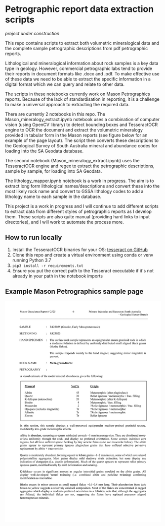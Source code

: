 Petrographic report data extraction scripts 
==============================

*project under construction*

This repo contains scripts to extract both volumetric mineralogical data and the complete sample petrographic descriptions from pdf petrographic reports.

Lithological and mineralogical information about rock samples is a key data type in geology. However, commercial petrographic labs tend to provide their reports in document formats like .docx and .pdf. To make effective use of these data we need to be able to extract the specific information in a digital format which we can query and relate to other data.

The scripts in these notebooks currently work on Mason Petrographics reports. Because of the lack of standardisation in reporting, it is a challenge to make a universal approach to extracting the required data.

There are currently 2 notebooks in this repo. The Mason_mineralogy_extract.ipynb notebook uses a combination of computer vision (using OpenCV library) to detect bounding boxes and TesseractOCR engine to OCR the document and extract the volumetric mineralogy provided in tabular form in the Mason reports (see figure below for an example of the page layout). The script then converts these descriptions to the Geological Survey of South Australia mineral and abundance codes for loading into the SA Geodata database.

The second notebook (Mason_mineralogy_extract.ipynb) uses the TesseractOCR engine and regex to extract the petrographic descriptions, sample by sample, for loading into SA Geodata. 

The lithology_mapper.ipynb notebook is a work in progress. The aim is to extract long form lithological names/descriptions and convert these into the most likely rock name and convert to GSSA lithology codes to add a lithology name to each sample in the database.

This project is a work in progress and I will continue to add different scripts to extract data from different styles of petrographic reports as I develop them. These scripts are also quite manual (providing hard links to input directories), and I will work to automate the process more. 

## How to run locally

1. Install the TesseractOCR binaries for your OS: [tesseract on GitHub](https://github.com/tesseract-ocr/tesseract)
2. Clone this repo and create a virtual environment using conda or venv running Python 3.7
3. `pip3 install -r requirements.txt`
4. Ensure you put the correct path to the Tesseract executable if it's not already in your path in the notebook imports

## Example Mason Petrographics sample page

![Mason Petrographics example sample page](https://github.com/RADutchie/Petrography-report-data-extractor/blob/master/static/Mason_eg.jpg)



